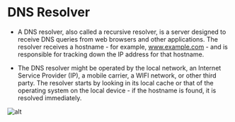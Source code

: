 # DNS Resolver

* A DNS resolver, also called a recursive resolver, is a server designed to receive DNS queries from web browsers and other applications. The resolver receives a hostname - for example, www.example.com - and is responsible for tracking down the IP address for that hostname.

 * The DNS resolver might be operated by the local network, an Internet Service Provider (IP), a mobile carrier, a WIFI network, or other third party. The resolver starts by looking in its local cache or that of the operating system on the local device - if the hostname is found, it is resolved immediately.

 ![alt](https://techhub.hpe.com/eginfolib/networking/docs/switches/5120si/cg/5998-8491_l3-ip-svcs_cg/content/images/image27.png)